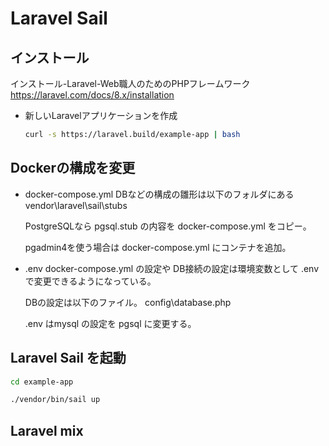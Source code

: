 # Laravel Sail

## インストール

インストール-Laravel-Web職人のためのPHPフレームワーク
<https://laravel.com/docs/8.x/installation>

- 新しいLaravelアプリケーションを作成

  ```bash
  curl -s https://laravel.build/example-app | bash
  ```

## Dockerの構成を変更

- docker-compose.yml
  DBなどの構成の雛形は以下のフォルダにある
  vendor\laravel\sail\stubs

  PostgreSQLなら pgsql.stub の内容を docker-compose.yml をコピー。

  pgadmin4を使う場合は docker-compose.yml にコンテナを追加。
- .env
  docker-compose.yml の設定や DB接続の設定は環境変数として .env で変更できるようになっている。

  DBの設定は以下のファイル。
  config\database.php

  .env はmysql の設定を pgsql に変更する。

## Laravel Sail を起動

```bash
cd example-app

./vendor/bin/sail up
```

## Laravel mix

